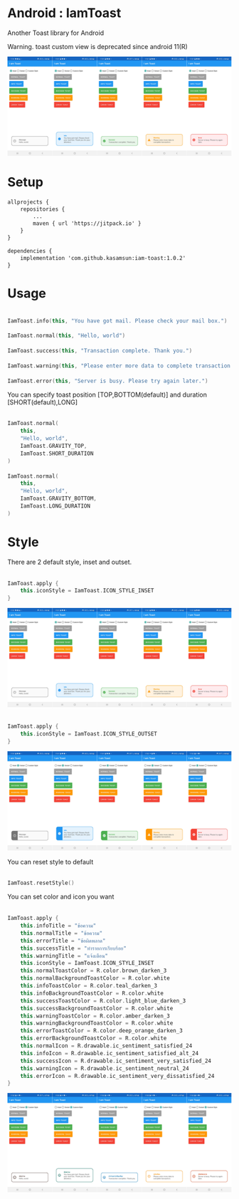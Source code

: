 # Android : IamToast
Another Toast library for Android

Warning. toast custom view is deprecated since android 11(R) 

![alt text](https://raw.githubusercontent.com/kasamsun/iam-toast/master/assets/toast-normal-inset.png "Toast sammple")

# Setup

```
allprojects {
    repositories {
        ...
        maven { url 'https://jitpack.io' }
    }
}
```

```
dependencies {
    implementation 'com.github.kasamsun:iam-toast:1.0.2'
}
```

# Usage
```kotlin

IamToast.info(this, "You have got mail. Please check your mail box.")

IamToast.normal(this, "Hello, world")

IamToast.success(this, "Transaction complete. Thank you.")

IamToast.warning(this, "Please enter more data to complete transaction.")

IamToast.error(this, "Server is busy. Please try again later.")

```
You can specify toast position [TOP,BOTTOM(default)] and duration [SHORT(default),LONG]
```kotlin

IamToast.normal(
    this,
    "Hello, world",
    IamToast.GRAVITY_TOP,
    IamToast.SHORT_DURATION
)

IamToast.normal(
    this,
    "Hello, world",
    IamToast.GRAVITY_BOTTOM,
    IamToast.LONG_DURATION
)

```


# Style

There are 2 default style, inset and outset.
```kotlin

IamToast.apply {
    this.iconStyle = IamToast.ICON_STYLE_INSET
}

```

![alt text](https://raw.githubusercontent.com/kasamsun/iam-toast/master/assets/toast-normal-inset.png "Toast sammple")
```kotlin

IamToast.apply {
    this.iconStyle = IamToast.ICON_STYLE_OUTSET
}

```
![alt text](https://raw.githubusercontent.com/kasamsun/iam-toast/master/assets/toast-normal-outset.png "Toast sammple")

You can reset style to default
```kotlin

IamToast.resetStyle()

```

You can set color and icon you want 
```kotlin

IamToast.apply {
    this.infoTitle = "ข้อความ"
    this.normalTitle = "ข้อความ"
    this.errorTitle = "ข้อผิดพลาด"
    this.successTitle = "ทำรายการเรียบร้อย"
    this.warningTitle = "แจ้งเตือน"
    this.iconStyle = IamToast.ICON_STYLE_INSET
    this.normalToastColor = R.color.brown_darken_3
    this.normalBackgroundToastColor = R.color.white
    this.infoToastColor = R.color.teal_darken_3
    this.infoBackgroundToastColor = R.color.white
    this.successToastColor = R.color.light_blue_darken_3
    this.successBackgroundToastColor = R.color.white
    this.warningToastColor = R.color.amber_darken_3
    this.warningBackgroundToastColor = R.color.white
    this.errorToastColor = R.color.deep_orange_darken_3
    this.errorBackgroundToastColor = R.color.white
    this.normalIcon = R.drawable.ic_sentiment_satisfied_24
    this.infoIcon = R.drawable.ic_sentiment_satisfied_alt_24
    this.successIcon = R.drawable.ic_sentiment_very_satisfied_24
    this.warningIcon = R.drawable.ic_sentiment_neutral_24
    this.errorIcon = R.drawable.ic_sentiment_very_dissatisfied_24
}

```
![alt text](https://raw.githubusercontent.com/kasamsun/iam-toast/master/assets/toast-custom.png "Toast sammple")
